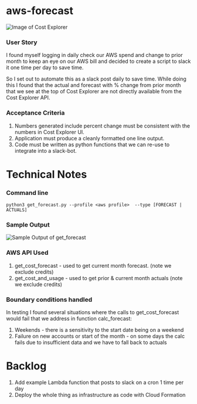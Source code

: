 # aws-forecast

![Image of Cost Explorer](https://github.com/jimzucker/aws-forecast/blob/master/images/cost_explorer.png)

### User Story
I found myself logging in daily check our AWS spend and change to prior month to keep an eye on our AWS bill and decided to create a script to slack it one time per day to save time.

So I set out to automate this as a slack post daily to save time.  While doing this I found that the actual and forecast with % change from prior month that we see at the top of Cost Explorer are not directly available from the Cost Explorer API.  

### Acceptance Criteria
1. Numbers generated include percent change must be consistent with the numbers in Cost Explorer UI.
2. Application must produce a cleanly formatted one line output.
3. Code must be written as python functions that we can re-use to integrate into a slack-bot.

# Technical Notes

### Command line
```python3 get_forecast.py --profile <aws profile>  --type [FORECAST | ACTUALS]```

### Sample Output
![Sample Output of get_forecast](https://github.com/jimzucker/aws-forecast/blob/master/images/get_forecast_sample_output.png)

### AWS API Used
1. get_cost_forecast - used to get current month forecast. (note we exclude credits)
2. get_cost_and_usage - used to get prior & current month actuals (note we exclude credits)

### Boundary conditions handled
In testing I found several situations where the calls to get_cost_forecast would fail that we address in function calc_forecast:
1. Weekends - there is a sensitivity to the start date being on a weekend
2. Failure on new accounts or start of the month - on some days the calc fails due to insufficient data and we have to fall back to actuals

# Backlog
1. Add example Lambda function that posts to slack on a cron 1 time per day
2. Deploy the whole thing as infrastructure as code with Cloud Formation

